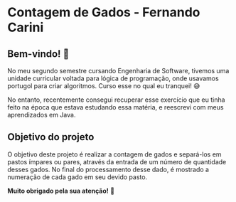 # Contagem de Gados - Fernando Carini

## Bem-vindo! 👋

No meu segundo semestre cursando Engenharia de Software, tivemos uma unidade curricular voltada para lógica de programação, onde usavamos portugol para criar algoritmos. Curso esse no qual eu tranquei! 😅

No entanto, recentemente consegui recuperar esse exercício que eu tinha feito na época que estava estudando essa matéria, e reescrevi com meus aprendizados em Java.

## Objetivo do projeto

O objetivo deste projeto é realizar a contagem de gados e separá-los em pastos ímpares ou pares, através da entrada de um número de quantidade desses gados. No final do processamento desse dado, é mostrado a numeração de cada gado em seu devido pasto.

**Muito obrigado pela sua atenção!** 🚀